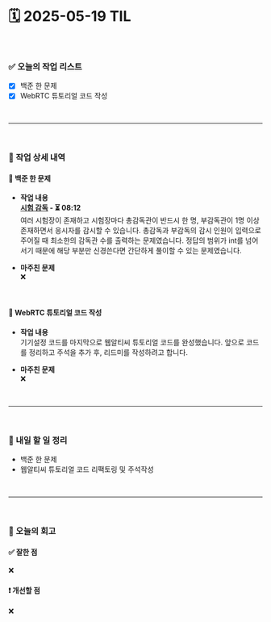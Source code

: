 # 🗓️ 2025-05-19 TIL

<br>

### ✅ 오늘의 작업 리스트  
- [x] 백준 한 문제
- [x] WebRTC 튜토리얼 코드 작성

<br>

---

<br>

### 📌 작업 상세 내역  

#### 🔹 백준 한 문제
- **작업 내용**<br>
**[시험 감독](https://www.acmicpc.net/problem/13458) - ⏳ 08:12**<br>
여러 시험장이 존재하고 시험장마다 총감독관이 반드시 한 명, 부감독관이 1명 이상 존재하면서 응시자를 감시할 수 있습니다. 총감독과 부감독의 감시 인원이 입력으로 주어질 때 최소한의 감독관 수를 출력하는 문제였습니다. 정답의 범위가 int를 넘어서기 때문에 해당 부분만 신경쓴다면 간단하게 풀이할 수 있는 문제였습니다.

- **마주친 문제**<br>
❌

<br>

#### 🔹 WebRTC 튜토리얼 코드 작성
- **작업 내용**<br>
기기설정 코드를 마지막으로 웹알티씨 튜토리얼 코드를 완성했습니다. 앞으로 코드를 정리하고 주석을 추가 후, 리드미를 작성하려고 합니다.

- **마주친 문제**<br>
❌

<br>

---

<br>

### 🚀 내일 할 일 정리  

- 백준 한 문제
- 웹알티씨 튜토리얼 코드 리팩토링 및 주석작성

<br>

---

<br>

### 🧐 오늘의 회고  

#### ✅ 잘한 점
❌

#### ❗ 개선할 점
❌

<br><br><br>